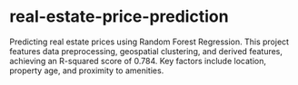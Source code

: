 # real-estate-price-prediction
Predicting real estate prices using Random Forest Regression. This project features data preprocessing, geospatial clustering, and derived features, achieving an R-squared score of 0.784. Key factors include location, property age, and proximity to amenities.

